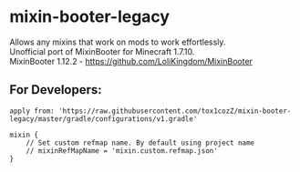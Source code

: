# mixin-booter-legacy
Allows any mixins that work on mods to work effortlessly.<br>
Unofficial port of MixinBooter for Minecraft 1.7.10.<br>
MixinBooter 1.12.2 - https://github.com/LoliKingdom/MixinBooter

## For Developers:

```
apply from: 'https://raw.githubusercontent.com/tox1cozZ/mixin-booter-legacy/master/gradle/configurations/v1.gradle'

mixin {
    // Set custom refmap name. By default using project name
    // mixinRefMapName = 'mixin.custom.refmap.json'
}
```